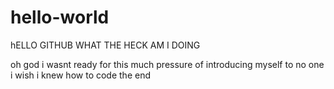 # hello-world
hELLO GITHUB WHAT THE HECK AM I DOING

oh god i wasnt ready for this much pressure of introducing myself to no one
i wish i knew how to code 
the end
